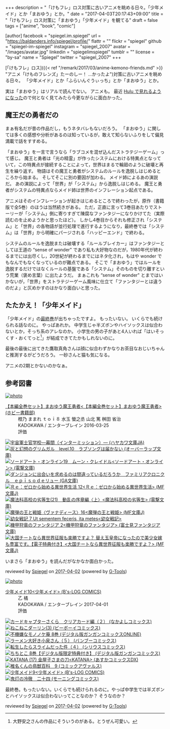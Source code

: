 +++
description = "「けもフレ」ロス対策に古いアニメを眺める日々。「少年メイド」とか「まおゆう」とか。"
date = "2017-04-03T20:17:43+09:00"
title = "「けもフレ」ロス対策に「まおゆう」「少年メイド」を観てる"
draft = false
tags = ["anime", "book", "comic"]

[author]
  facebook = "spiegel.im.spiegel"
  url = "https://baldanders.info/spiegel/profile/"
  flattr = ""
  flickr = "spiegel"
  github = "spiegel-im-spiegel"
  instagram = "spiegel_2007"
  avatar = "/images/avatar.jpg"
  linkedin = "spiegelimspiegel"
  tumblr = ""
  license = "by-sa"
  name = "Spiegel"
  twitter = "spiegel_2007"
+++

[「けもフレ」ロス]({{< ref "/remark/2017/03/anime-kemono-friends.md" >}} "アニメ「けものフレンズ」たーのしー！ ...かったよ")対策に古いアニメを眺める日々。
「少年メイド」とか「ふらいんぐうぃっち」とか「まおゆう」とか。

実は「まおゆう」はリアルで読んでない。
アニメも。
最近 [Hulu で見れるようになった](http://www.hulu.jp/maoyu-archenemy-and-hero)ので何となく見てみたら今更ながらに面白かった。

## 魔王だの勇者だの

まぁ有名だが昔の作品だし，もうネタバレもないだろう。
「まおゆう」に関しては多くの感想や分析があるのは知っているが，敢えて知らないふりをして偏見満載で話をすすめる。

「まおゆう」を一言で言うなら「ラブコメを混ぜ込んだストラテジーゲーム」って感じ。
魔王と勇者は「光の精霊」が作ったシステムにおける特異点となっていて，この特異点が接続することによって，世界はまるで輪廻のように破壊と再生を繰り返す。
物語はその魔王と勇者がシステムのルールを逸脱しはじめるところから始まる。
そしてそこに別の要因が加わる。
メイド姉によるあの演説だ。
あの演説によって「世界」が「システム」から逸脱しはじめる。
魔王と勇者がシステムの特異点ならメイド姉は世界のインフレーション起点である。

アニメはそのインフレーションが起きはじめるところで終わったが，原作（書籍版で全5巻）のほうは当然続きがある。
ただ，正直に言って3巻目あたりでストーリーが「システム」側に寄りすぎて陳腐なファンタジーになりかけてた（実際読むのを止めようかと思ったほど）。
しかし4巻目からそれも修正され「システム」と「世界」の各物語が並行処理で進行するようになり，最終巻では「システム」は「世界」から明確にパージされる「ハッピーエンド」で終わる。

システムのルールを逸脱または破壊する「ルールブレイカー」はファンタジーとしては王道の “sense of wonder" であり私も大好物なのだが，1980年代が終わるまでには出尽くし，20世紀が終わるまでにはネタ化され，もはや wonder でもなんでもなくなっているのが難点である。
そこで「まおゆう」ではルールを逸脱するだけではなくルールの基盤である「システム」そのものを切り離すという荒業（褒め言葉）に出たようだ。
まぁこれも “sense of wonder" とまではいかないが，「世界」をストラテジーゲーム風味に仕立て「ファンタジーとは違うのだよ」と仄めかすのはかなり面白いと思った。

## たたかえ！「少年メイド」

「少年メイド」の[最終巻](http://www.amazon.co.jp/exec/obidos/ASIN/B06XS18QJF/baldandersinf-22/)が出ちゃったですよ。
もったいない。
いくらでも続けられる話なのに。
やっぱあれか。
中学生じゃ半ズボンやハイソックスは似合わないとか，そっち系のアレなのか。
小学生の男の子があと4人いれば「はいそっくす・おくてっと[^hso]」が結成できてたかもしれないのに。

[^hso]: 大野安之さんの作品にそういうのがある。とうぜん可愛い。

最後の最後に出てきた鷹取真角さんは顔に似合わずかなりお茶目なおじいちゃんと推測するがどうだろう。
一砂さんと猫も気になる。

アニメの2期とかないのかなぁ。

## 参考図書

<div class="hreview" ><a class="item url" href="http://www.amazon.co.jp/exec/obidos/ASIN/B01D2E6FYK/baldandersinf-22/"><img src="https://images-fe.ssl-images-amazon.com/images/I/511VI97hHCL._SL160_.jpg" alt="photo" class="photo"  /></a><dl ><dt class="fn"><a class="item url" href="http://www.amazon.co.jp/exec/obidos/ASIN/B01D2E6FYK/baldandersinf-22/">【本編全巻セット】まおゆう魔王勇者<【本編全巻セット】まおゆう魔王勇者> (ホビー書籍部)</a></dt><dd>橙乃 ままれ ｔｏｉ８ 水玉 螢之丞 山北 篤 桝田 省治 </dd><dd>KADOKAWA / エンターブレイン 2016-03-25</dd><dd>評価<abbr class="rating" title="4"><img src="http://g-images.amazon.com/images/G/01/detail/stars-4-0.gif" alt="" /></abbr> </dd></dl><p class="similar"><a href="http://www.amazon.co.jp/exec/obidos/ASIN/B06XTBHZQ9/baldandersinf-22/" target="_top"><img src="http://images.amazon.com/images/P/B06XTBHZQ9.09._SCTHUMBZZZ_.jpg"  alt="宇宙軍士官学校―幕間（インターミッション）― (ハヤカワ文庫JA)"  /></a> <a href="http://www.amazon.co.jp/exec/obidos/ASIN/B06XPHLKSB/baldandersinf-22/" target="_top"><img src="http://images.amazon.com/images/P/B06XPHLKSB.09._SCTHUMBZZZ_.jpg"  alt="灰と幻想のグリムガル　level.10　ラブソングは届かない (オーバーラップ文庫)"  /></a> <a href="http://www.amazon.co.jp/exec/obidos/ASIN/B06XC6G7TK/baldandersinf-22/" target="_top"><img src="http://images.amazon.com/images/P/B06XC6G7TK.09._SCTHUMBZZZ_.jpg"  alt="ソードアート・オンライン19　ムーン・クレイドル<ソードアート・オンライン> (電撃文庫)"  /></a> <a href="http://www.amazon.co.jp/exec/obidos/ASIN/B06XD67V2S/baldandersinf-22/" target="_top"><img src="http://images.amazon.com/images/P/B06XD67V2S.09._SCTHUMBZZZ_.jpg"  alt="ダンジョンに出会いを求めるのは間違っているだろうか　ファミリアクロニクル　ｅｐｉｓｏｄｅリュー (GA文庫)"  /></a> <a href="http://www.amazon.co.jp/exec/obidos/ASIN/B06XS12XDC/baldandersinf-22/" target="_top"><img src="http://images.amazon.com/images/P/B06XS12XDC.09._SCTHUMBZZZ_.jpg"  alt="Ｒｅ：ゼロから始める異世界生活 12<Ｒｅ：ゼロから始める異世界生活> (MF文庫J)"  /></a> <a href="http://www.amazon.co.jp/exec/obidos/ASIN/B06XC513ZB/baldandersinf-22/" target="_top"><img src="http://images.amazon.com/images/P/B06XC513ZB.09._SCTHUMBZZZ_.jpg"  alt="魔法科高校の劣等生(21)　動乱の序章編〈上〉<魔法科高校の劣等生> (電撃文庫)"  /></a> <a href="http://www.amazon.co.jp/exec/obidos/ASIN/B01N12XI16/baldandersinf-22/" target="_top"><img src="http://images.amazon.com/images/P/B01N12XI16.09._SCTHUMBZZZ_.jpg"  alt="魔弾の王と戦姫〈ヴァナディース〉16<魔弾の王と戦姫> (MF文庫J)"  /></a> <a href="http://www.amazon.co.jp/exec/obidos/ASIN/B06XGV95H8/baldandersinf-22/" target="_top"><img src="http://images.amazon.com/images/P/B06XGV95H8.09._SCTHUMBZZZ_.jpg"  alt="幼女戦記 7 Ut sementem feceris, ita metes<幼女戦記>"  /></a> <a href="http://www.amazon.co.jp/exec/obidos/ASIN/B06VTYJG3S/baldandersinf-22/" target="_top"><img src="http://images.amazon.com/images/P/B06VTYJG3S.09._SCTHUMBZZZ_.jpg"  alt="機甲狩竜のファンタジア 2<機甲狩竜のファンタジア> (富士見ファンタジア文庫)"  /></a> <a href="http://www.amazon.co.jp/exec/obidos/ASIN/B06VXT6PY9/baldandersinf-22/" target="_top"><img src="http://images.amazon.com/images/P/B06VXT6PY9.09._SCTHUMBZZZ_.jpg"  alt="大国チートなら異世界征服も楽勝ですよ？ 替え玉皇帝になったので美少女嫁も豊富です。【電子特典付き】<大国チートなら異世界征服も楽勝ですよ？> (MF文庫J)"  /></a> </p>
<p class="description">いまさら「まおゆう」を読んだがなかなか面白かった。</p>
<p class="gtools" >reviewed by <a href='#maker' class='reviewer'>Spiegel</a> on <abbr class="dtreviewed" title="2017-04-02">2017-04-02</abbr> (powered by <a href="http://www.goodpic.com/mt/aws/index.html" >G-Tools</a>)</p>
</div>

<div class="hreview" ><a class="item url" href="http://www.amazon.co.jp/exec/obidos/ASIN/B06XS18QJF/baldandersinf-22/"><img src="https://images-fe.ssl-images-amazon.com/images/I/51O6UPFDmAL._SL160_.jpg" alt="photo" class="photo"  /></a><dl ><dt class="fn"><a class="item url" href="http://www.amazon.co.jp/exec/obidos/ASIN/B06XS18QJF/baldandersinf-22/">少年メイド10<少年メイド> (B's-LOG COMICS)</a></dt><dd>乙 橘 </dd><dd>KADOKAWA / エンターブレイン 2017-04-01</dd><dd>評価<abbr class="rating" title="4"><img src="http://g-images.amazon.com/images/G/01/detail/stars-4-0.gif" alt="" /></abbr> </dd></dl><p class="similar"><a href="http://www.amazon.co.jp/exec/obidos/ASIN/B06XX6XDSN/baldandersinf-22/" target="_top"><img src="http://images.amazon.com/images/P/B06XX6XDSN.09._SCTHUMBZZZ_.jpg"  alt="カードキャプターさくら　クリアカード編（２） (なかよしコミックス)"  /></a> <a href="http://www.amazon.co.jp/exec/obidos/ASIN/B06XW2FNT5/baldandersinf-22/" target="_top"><img src="http://images.amazon.com/images/P/B06XW2FNT5.09._SCTHUMBZZZ_.jpg"  alt="ねこねこダーリン(3) (ビーボーイコミックス)"  /></a> <a href="http://www.amazon.co.jp/exec/obidos/ASIN/B06XCFC7DR/baldandersinf-22/" target="_top"><img src="http://images.amazon.com/images/P/B06XCFC7DR.09._SCTHUMBZZZ_.jpg"  alt="不機嫌なモノノケ庵 8巻 (デジタル版ガンガンコミックスONLINE)"  /></a> <a href="http://www.amazon.co.jp/exec/obidos/ASIN/B06XWRNPX9/baldandersinf-22/" target="_top"><img src="http://images.amazon.com/images/P/B06XWRNPX9.09._SCTHUMBZZZ_.jpg"  alt="ラーメン大好き小泉さん（５） (バンブーコミックス)"  /></a> <a href="http://www.amazon.co.jp/exec/obidos/ASIN/B06XW6B6Q1/baldandersinf-22/" target="_top"><img src="http://images.amazon.com/images/P/B06XW6B6Q1.09._SCTHUMBZZZ_.jpg"  alt="転生したらスライムだった件（４） (シリウスコミックス)"  /></a> <a href="http://www.amazon.co.jp/exec/obidos/ASIN/B06XCNX9QY/baldandersinf-22/" target="_top"><img src="http://images.amazon.com/images/P/B06XCNX9QY.09._SCTHUMBZZZ_.jpg"  alt="ちちとこ 8巻【デジタル版限定特典付き】 (デジタル版ガンガンコミックス)"  /></a> <a href="http://www.amazon.co.jp/exec/obidos/ASIN/B06XP7S4BK/baldandersinf-22/" target="_top"><img src="http://images.amazon.com/images/P/B06XP7S4BK.09._SCTHUMBZZZ_.jpg"  alt="KATANA (17) 金屋子さまの刀<KATANA> (あすかコミックスDX)"  /></a> <a href="http://www.amazon.co.jp/exec/obidos/ASIN/B06WWR33SY/baldandersinf-22/" target="_top"><img src="http://images.amazon.com/images/P/B06WWR33SY.09._SCTHUMBZZZ_.jpg"  alt="椎名くんの鳥獣百科　9 (コミックアヴァルス)"  /></a> <a href="http://www.amazon.co.jp/exec/obidos/ASIN/B01DJX81GE/baldandersinf-22/" target="_top"><img src="http://images.amazon.com/images/P/B01DJX81GE.09._SCTHUMBZZZ_.jpg"  alt="少年メイド9<少年メイド> (B's-LOG COMICS)"  /></a> <a href="http://www.amazon.co.jp/exec/obidos/ASIN/B06XKF44H8/baldandersinf-22/" target="_top"><img src="http://images.amazon.com/images/P/B06XKF44H8.09._SCTHUMBZZZ_.jpg"  alt="鬼灯の冷徹　二十四 (モーニングコミックス)"  /></a> </p>
<p class="description">最終巻。もったいない。いくらでも続けられるのに。やっぱ中学生では半ズボンとハイソックスは似合わないってことなのか？ そうなのか？ </p>
<p class="gtools" >reviewed by <a href='#maker' class='reviewer'>Spiegel</a> on <abbr class="dtreviewed" title="2017-04-02">2017-04-02</abbr> (powered by <a href="http://www.goodpic.com/mt/aws/index.html" >G-Tools</a>)</p>
</div>
